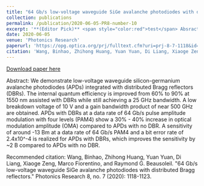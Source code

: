 ```yaml
---
title: "64 Gb/s low-voltage waveguide SiGe avalanche photodiodes with distributed Bragg reflectors"
collection: publications
permalink: /publication/2020-06-05-PR8-number-10
excerpt: '**(Editor Pick)** <span style="color:red">test</span> Absract: We demonstrate low-voltage waveguide silicon-germanium avalanche photodiodes (APDs) integrated with distributed Bragg reflectors (DBRs). The internal quantum efficiency is improved from 60% to 90% at 1550 nm assisted with DBRs while still achieving a 25 GHz bandwidth.  A low breakdown voltage of 10 V and a gain bandwidth product of near 500 GHz are obtained. APDs with DBRs at a data rate of 64 Gb/s pulse amplitude modulation with four levels (PAM4) show a 30% - 40% increase in optical modulation amplitude (OMA) compared to APDs with no DBR. A sensitivity of around -13 Bm at a data rate of 64 Gb/s PAM4 and a bit error rate of 2.4x10^-4 is realized for APDs with DBRs, which improves the sensitivity by ~2 B compared to APDs with no DBR.'
date: 2020-06-05
venue: 'Photonics Research'
paperurl: 'https://opg.optica.org/prj/fulltext.cfm?uri=prj-8-7-1118&id=432418'
citation: 'Wang, Binhao, Zhihong Huang, Yuan Yuan, Di Liang, Xiaoge Zeng, Marco Fiorentino, and Raymond G. Beausoleil. &quot;64 Gb/s low-voltage waveguide SiGe avalanche photodiodes with distributed Bragg reflectors.&quot; Photonics Research 8, no. 7 (2020): 1118-1123.'
---
```


<a href='https://opg.optica.org/prj/fulltext.cfm?uri=prj-8-7-1118&id=432418'>Download paper here</a>

Abstract: We demonstrate low-voltage waveguide silicon-germanium avalanche photodiodes (APDs) integrated with distributed Bragg reflectors (DBRs). The internal quantum efficiency is improved from 60% to 90% at 1550 nm assisted with DBRs while still achieving a 25 GHz bandwidth.  A low breakdown voltage of 10 V and a gain bandwidth product of near 500 GHz are obtained. APDs with DBRs at a data rate of 64 Gb/s pulse amplitude modulation with four levels (PAM4) show a 30% - 40% increase in optical modulation amplitude (OMA) compared to APDs with no DBR. A sensitivity of around -13 Bm at a data rate of 64 Gb/s PAM4 and a bit error rate of 2.4x10^-4 is realized for APDs with DBRs, which improves the sensitivity by ~2 B compared to APDs with no DBR.

Recommended citation: Wang, Binhao, Zhihong Huang, Yuan Yuan, Di Liang, Xiaoge Zeng, Marco Fiorentino, and Raymond G. Beausoleil. "64 Gb/s low-voltage waveguide SiGe avalanche photodiodes with distributed Bragg reflectors." Photonics Research 8, no. 7 (2020): 1118-1123.
